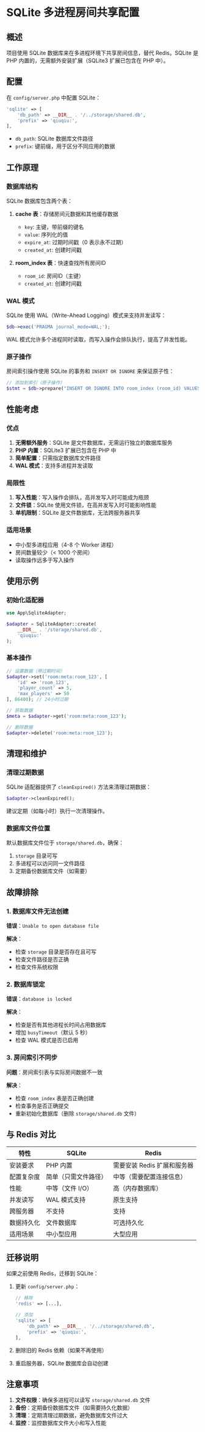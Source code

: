 # SQLite 多进程房间共享配置

## 概述

项目使用 SQLite 数据库来在多进程环境下共享房间信息，替代 Redis。SQLite 是 PHP 内置的，无需额外安装扩展（SQLite3 扩展已包含在 PHP 中）。

## 配置

在 `config/server.php` 中配置 SQLite：

```php
'sqlite' => [
    'db_path' => __DIR__ . '/../storage/shared.db',
    'prefix' => 'qiuqiu:',
],
```

- `db_path`: SQLite 数据库文件路径
- `prefix`: 键前缀，用于区分不同应用的数据

## 工作原理

### 数据库结构

SQLite 数据库包含两个表：

1. **cache 表**：存储房间元数据和其他缓存数据
   - `key`: 主键，带前缀的键名
   - `value`: 序列化的值
   - `expire_at`: 过期时间戳（0 表示永不过期）
   - `created_at`: 创建时间戳

2. **room_index 表**：快速查找所有房间ID
   - `room_id`: 房间ID（主键）
   - `created_at`: 创建时间戳

### WAL 模式

SQLite 使用 WAL（Write-Ahead Logging）模式来支持并发读写：

```php
$db->exec('PRAGMA journal_mode=WAL;');
```

WAL 模式允许多个进程同时读取，而写入操作会排队执行，提高了并发性能。

### 原子操作

房间索引操作使用 SQLite 的事务和 `INSERT OR IGNORE` 来保证原子性：

```php
// 添加到索引（原子操作）
$stmt = $db->prepare("INSERT OR IGNORE INTO room_index (room_id) VALUES (:room_id)");
```

## 性能考虑

### 优点

1. **无需额外服务**：SQLite 是文件数据库，无需运行独立的数据库服务
2. **PHP 内置**：SQLite3 扩展已包含在 PHP 中
3. **简单配置**：只需指定数据库文件路径
4. **WAL 模式**：支持多进程并发读取

### 局限性

1. **写入性能**：写入操作会排队，高并发写入时可能成为瓶颈
2. **文件锁**：SQLite 使用文件锁，在高并发写入时可能影响性能
3. **单机限制**：SQLite 是文件数据库，无法跨服务器共享

### 适用场景

- 中小型多进程应用（4-8 个 Worker 进程）
- 房间数量较少（< 1000 个房间）
- 读取操作远多于写入操作

## 使用示例

### 初始化适配器

```php
use App\SqliteAdapter;

$adapter = SqliteAdapter::create(
    __DIR__ . '/storage/shared.db',
    'qiuqiu:'
);
```

### 基本操作

```php
// 设置数据（带过期时间）
$adapter->set('room:meta:room_123', [
    'id' => 'room_123',
    'player_count' => 5,
    'max_players' => 50
], 86400); // 24小时过期

// 获取数据
$meta = $adapter->get('room:meta:room_123');

// 删除数据
$adapter->delete('room:meta:room_123');
```

## 清理和维护

### 清理过期数据

SQLite 适配器提供了 `cleanExpired()` 方法来清理过期数据：

```php
$adapter->cleanExpired();
```

建议定期（如每小时）执行一次清理操作。

### 数据库文件位置

默认数据库文件位于 `storage/shared.db`，确保：

1. `storage` 目录可写
2. 多进程可以访问同一文件路径
3. 定期备份数据库文件（如需要）

## 故障排除

### 1. 数据库文件无法创建

**错误**：`Unable to open database file`

**解决**：
- 检查 `storage` 目录是否存在且可写
- 检查文件路径是否正确
- 检查文件系统权限

### 2. 数据库锁定

**错误**：`database is locked`

**解决**：
- 检查是否有其他进程长时间占用数据库
- 增加 `busyTimeout`（默认 5 秒）
- 检查 WAL 模式是否已启用

### 3. 房间索引不同步

**问题**：房间索引表与实际房间数据不一致

**解决**：
- 检查 `room_index` 表是否正确创建
- 检查事务是否正确提交
- 重新初始化数据库（删除 `storage/shared.db` 文件）

## 与 Redis 对比

| 特性 | SQLite | Redis |
|------|--------|-------|
| 安装要求 | PHP 内置 | 需要安装 Redis 扩展和服务器 |
| 配置复杂度 | 简单（只需文件路径） | 中等（需要配置连接信息） |
| 性能 | 中等（文件 I/O） | 高（内存数据库） |
| 并发读写 | WAL 模式支持 | 原生支持 |
| 跨服务器 | 不支持 | 支持 |
| 数据持久化 | 文件数据库 | 可选持久化 |
| 适用场景 | 中小型应用 | 大型应用 |

## 迁移说明

如果之前使用 Redis，迁移到 SQLite：

1. 更新 `config/server.php`：
   ```php
   // 移除
   'redis' => [...],
   
   // 添加
   'sqlite' => [
       'db_path' => __DIR__ . '/../storage/shared.db',
       'prefix' => 'qiuqiu:',
   ],
   ```

2. 删除旧的 Redis 依赖（如果不再使用）

3. 重启服务器，SQLite 数据库会自动创建

## 注意事项

1. **文件权限**：确保多进程可以读写 `storage/shared.db` 文件
2. **备份**：定期备份数据库文件（如需要持久化数据）
3. **清理**：定期清理过期数据，避免数据库文件过大
4. **监控**：监控数据库文件大小和写入性能

